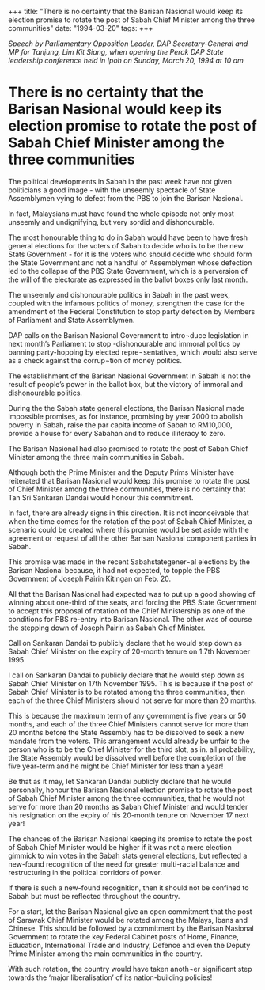 +++ 
title: "There is no certainty that the Barisan Nasional would keep its election promise to rotate the post of Sabah Chief Minister among the three communities"
date: "1994-03-20"
tags:
+++

_Speech by Parliamentary Opposition Leader, DAP Secretary-General and MP for Tanjung, Lim Kit Siang, when opening the Perak DAP State leadership conference held in Ipoh on Sunday, March 20, 1994 at 10 am_

# There is no certainty that the Barisan Nasional would keep its election promise to rotate the post of Sabah Chief Minister among the three communities

The political developments in Sabah in the past week have not given politicians a good image - with the unseemly spectacle of State Assemblymen vying to defect from the PBS to join the Barisan Nasional.</u>

In fact, Malaysians must have found the whole episode not only most unseemly and undignifying, but very sordid and dishonourable.

The most honourable thing to do in Sabah would have been to have fresh general elections for the voters of Sabah to decide who is to be the new Stats Government - for it is the voters who should decide who should form the State Government and not a handful of Assemblymen whose defection led to the collapse of the PBS State Government, which is a perversion of the will of the electorate as expressed in the ballot boxes only last month.

The unseemly and dishonourable politics in Sabah in the past week, coupled with the infamous politics of money, strengthen the case for the amendment of the Federal Constitution to stop party defection by Members of Parliament and State Assemblymen.

DAP calls on the Barisan Nasional Government to intro¬duce legislation in next month’s Parliament to stop -dishonourable and immoral politics by banning party-hopping by elected repre¬sentatives, which would also serve as a check against the corrup¬tion of money politics.

The establishment of the Barisan Nasional Government in Sabah is not the result of people’s power in the ballot box, but the victory of immoral and dishonourable politics.

During the the Sabah state general elections, the Barisan Nasional made impossible promises, as for instance, promising by year 2000 to abolish poverty in Sabah, raise the par capita income of Sabah to RM10,000, provide a house for every Sabahan and to reduce illiteracy to zero.

The Barisan Nasional had also promised to rotate the post of Sabah Chief Minister among the three main communities in Sabah.

Although both the Prime Minister and the Deputy Prims Minister have reiterated that Barisan Nasional would keep this promise to rotate the post of Chief Minister among the three communities, there is no certainty that Tan Sri Sankaran Dandai would honour this commitment.

In fact, there are already signs in this direction. It is not inconceivable that when the time comes for the rotation of the post of Sabah Chief Minister, a scenario could be created where this promise would be set aside with the agreement or request of all the other Barisan Nasional component parties in Sabah.

This promise was made in the recent Sabahstategener¬al elections by the Barisan Nasional because, it had not expected, to topple the PBS Government of Joseph Pairin Kitingan on Feb. 20.

All that the Barisan Nasional had expected was to put up a good showing of winning about one-third of the seats, and forcing the PBS State Government to accept this proposal of rotation of the Chief Ministership as one of the conditions for PBS re-entry into Barisan Nasional. The other was of course the stepping down of Joseph Pairin as Sabah Chief Minister.

Call on Sankaran Dandai to publicly declare that he would step down as Sabah Chief Minister on the expiry of 20-month tenure on 1.7th November 1995

I call on Sankaran Dandai to publicly declare that he would step down as Sabah Chief Minister on 17th November 1995.
This is because if the post of Sabah Chief Minister is to be rotated among the three communities, then each of the three Chief Ministers should not serve for more than 20 months.

This is because the maximum term of any government is five years or 50 months, and each of the three Chief Ministers cannot serve for more than 20 months before the State Assembly has to be dissolved to seek a new mandate from the voters. This arrangement would already be unfair to the person who is to be the Chief Minister for the third slot, as in. all probability, the State Assembly would be dissolved well before the completion of the five year-term and he might be Chief Minister for less than a year!

Be that as it may, let Sankaran Dandai publicly declare that he would personally, honour the Barisan Nasional election promise to rotate the post of Sabah Chief Minister among the three communities, that he would not serve for more than 20 months as Sabah Chief Minister and would tender his resignation on the expiry of his 20-month tenure on November 17 next year!

The chances of the Barisan Nasional keeping its promise to rotate the post of Sabah Chief Minister would be higher if it was not a mere election gimmick to win votes in the Sabah stats general elections, but reflected a new-found recognition of the need for greater multi-racial balance and restructuring in the political corridors of power.

If there is such a new-found recognition, then it should not be confined to Sabah but must be reflected throughout the country.

For a start, let the Barisan Nasional give an open commitment that the post of Sarawak Chief Minister would be rotated among the Malays, Ibans and Chinese. This should be followed by a commitment by the Barisan Nasional Government to rotate the key Federal Cabinet posts of Home, Finance, Education, International Trade and Industry, Defence and even the Deputy Prime Minister among the main communities in the country.

With such rotation, the country would have taken anoth¬er significant step towards the ‘major liberalisation’ of its nation-building policies!
 
